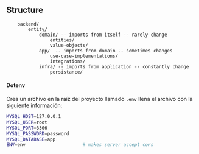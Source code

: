 ## Structure

```
    backend/
        entity/
            domain/ -- imports from itself -- rarely change
                entities/
                value-objects/
            app/  -- imports from domain -- sometimes changes
                use-case-implementations/
                integrations/
            infra/ -- imports from application -- constantly change
                persistance/
```

#### Dotenv

Crea un archivo en la raíz del proyecto llamado `.env` llena el archivo con la siguiente información:

```bash
MYSQL_HOST=127.0.0.1
MYSQL_USER=root
MYSQL_PORT=3306
MYSQL_PASSWORD=password
MYSQL_DATABASE=app
ENV=env                     # makes server accept cors
```